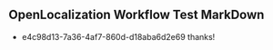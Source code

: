 ## OpenLocalization Workflow Test MarkDown
* e4c98d13-7a36-4af7-860d-d18aba6d2e69 thanks!

<!--HONumber=Jul16_HO3-->


